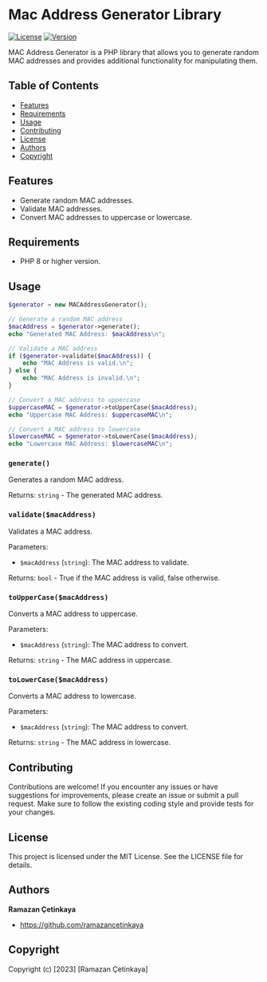 
# Mac Address Generator Library

[![License](https://img.shields.io/badge/license-MIT-blue.svg)](LICENSE)
[![Version](https://img.shields.io/badge/version-1.0.0-green.svg)](https://github.com/ramazancetinkaya/password-generator)

MAC Address Generator is a PHP library that allows you to generate random MAC addresses and provides additional functionality for manipulating them.

## Table of Contents

- [Features](#features)
- [Requirements](#requirements)
- [Usage](#usage)
- [Contributing](#contributing)
- [License](#license)
- [Authors](#authors)
- [Copyright](#copyright)

## Features

- Generate random MAC addresses.
- Validate MAC addresses.
- Convert MAC addresses to uppercase or lowercase.

## Requirements

- PHP 8 or higher version.

## Usage

```php
$generator = new MACAddressGenerator();

// Generate a random MAC address
$macAddress = $generator->generate();
echo "Generated MAC Address: $macAddress\n";

// Validate a MAC address
if ($generator->validate($macAddress)) {
    echo "MAC Address is valid.\n";
} else {
    echo "MAC Address is invalid.\n";
}

// Convert a MAC address to uppercase
$uppercaseMAC = $generator->toUpperCase($macAddress);
echo "Uppercase MAC Address: $uppercaseMAC\n";

// Convert a MAC address to lowercase
$lowercaseMAC = $generator->toLowerCase($macAddress);
echo "Lowercase MAC Address: $lowercaseMAC\n";
```

### `generate()`

Generates a random MAC address.

Returns: `string` - The generated MAC address.

### `validate($macAddress)`

Validates a MAC address.

Parameters:
- `$macAddress` (`string`): The MAC address to validate.

Returns: `bool` - True if the MAC address is valid, false otherwise.

### `toUpperCase($macAddress)`

Converts a MAC address to uppercase.

Parameters:
- `$macAddress` (`string`): The MAC address to convert.

Returns: `string` - The MAC address in uppercase.

### `toLowerCase($macAddress)`

Converts a MAC address to lowercase.

Parameters:
- `$macAddress` (`string`): The MAC address to convert.

Returns: `string` - The MAC address in lowercase.

## Contributing

Contributions are welcome! If you encounter any issues or have suggestions for improvements, please create an issue or submit a pull request. 
Make sure to follow the existing coding style and provide tests for your changes.

## License

This project is licensed under the MIT License. See the LICENSE file for details.

## Authors

**Ramazan Çetinkaya**
- <https://github.com/ramazancetinkaya>

## Copyright

Copyright (c) [2023] [Ramazan Çetinkaya]
